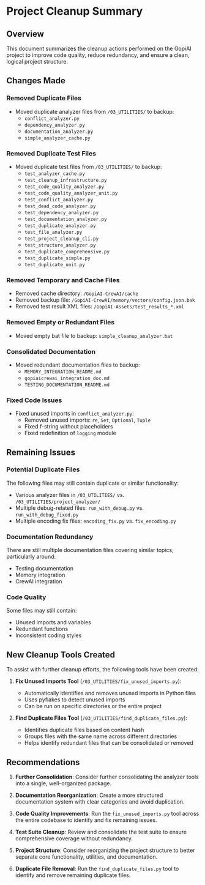 # Project Cleanup Summary

## Overview
This document summarizes the cleanup actions performed on the GopiAI project to improve code quality, reduce redundancy, and ensure a clean, logical project structure.

## Changes Made

### Removed Duplicate Files
- Moved duplicate analyzer files from `/03_UTILITIES/` to backup:
  - `conflict_analyzer.py`
  - `dependency_analyzer.py`
  - `documentation_analyzer.py`
  - `simple_analyzer_cache.py`

### Removed Duplicate Test Files
- Moved duplicate test files from `/03_UTILITIES/` to backup:
  - `test_analyzer_cache.py`
  - `test_cleanup_infrastructure.py`
  - `test_code_quality_analyzer.py`
  - `test_code_quality_analyzer_unit.py`
  - `test_conflict_analyzer.py`
  - `test_dead_code_analyzer.py`
  - `test_dependency_analyzer.py`
  - `test_documentation_analyzer.py`
  - `test_duplicate_analyzer.py`
  - `test_file_analyzer.py`
  - `test_project_cleanup_cli.py`
  - `test_structure_analyzer.py`
  - `test_duplicate_comprehensive.py`
  - `test_duplicate_simple.py`
  - `test_duplicate_unit.py`

### Removed Temporary and Cache Files
- Removed cache directory: `/GopiAI-CrewAI/cache`
- Removed backup file: `/GopiAI-CrewAI/memory/vectors/config.json.bak`
- Removed test result XML files: `/GopiAI-Assets/test_results_*.xml`

### Removed Empty or Redundant Files
- Moved empty bat file to backup: `simple_cleanup_analyzer.bat`

### Consolidated Documentation
- Moved redundant documentation files to backup:
  - `MEMORY_INTEGRATION_README.md`
  - `gopiaicrewai_integration_doc.md`
  - `TESTING_DOCUMENTATION_README.md`

### Fixed Code Issues
- Fixed unused imports in `conflict_analyzer.py`:
  - Removed unused imports: `re`, `Set`, `Optional`, `Tuple`
  - Fixed f-string without placeholders
  - Fixed redefinition of `logging` module

## Remaining Issues

### Potential Duplicate Files
The following files may still contain duplicate or similar functionality:
- Various analyzer files in `/03_UTILITIES/` vs. `/03_UTILITIES/project_analyzer/`
- Multiple debug-related files: `run_with_debug.py` vs. `run_with_debug_fixed.py`
- Multiple encoding fix files: `encoding_fix.py` vs. `fix_encoding.py`

### Documentation Redundancy
There are still multiple documentation files covering similar topics, particularly around:
- Testing documentation
- Memory integration
- CrewAI integration

### Code Quality
Some files may still contain:
- Unused imports and variables
- Redundant functions
- Inconsistent coding styles

## New Cleanup Tools Created

To assist with further cleanup efforts, the following tools have been created:

1. **Fix Unused Imports Tool** (`/03_UTILITIES/fix_unused_imports.py`):
   - Automatically identifies and removes unused imports in Python files
   - Uses pyflakes to detect unused imports
   - Can be run on specific directories or the entire project

2. **Find Duplicate Files Tool** (`/03_UTILITIES/find_duplicate_files.py`):
   - Identifies duplicate files based on content hash
   - Groups files with the same name across different directories
   - Helps identify redundant files that can be consolidated or removed

## Recommendations

1. **Further Consolidation**: Consider further consolidating the analyzer tools into a single, well-organized package.

2. **Documentation Reorganization**: Create a more structured documentation system with clear categories and avoid duplication.

3. **Code Quality Improvements**: Run the `fix_unused_imports.py` tool across the entire codebase to identify and fix remaining issues.

4. **Test Suite Cleanup**: Review and consolidate the test suite to ensure comprehensive coverage without redundancy.

5. **Project Structure**: Consider reorganizing the project structure to better separate core functionality, utilities, and documentation.

6. **Duplicate File Removal**: Run the `find_duplicate_files.py` tool to identify and remove remaining duplicate files.